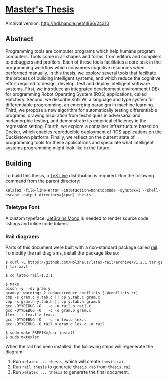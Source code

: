 # [Master's Thesis](thesis.pdf)

Archival version: http://hdl.handle.net/1866/24310

## Abstract

Programming tools are computer programs which help humans program computers. Tools come in all shapes and forms, from editors and compilers to debuggers and profilers. Each of these tools facilitates a core task in the programming workflow which consumes cognitive resources when performed manually. In this thesis, we explore several tools that facilitate the process of building intelligent systems, and which reduce the cognitive effort required to design, develop, test and deploy intelligent software systems. First, we introduce an integrated development environment (IDE) for programming Robot Operating System (ROS) applications, called Hatchery. Second, we describe Kotlin∇, a language and type system for differentiable programming, an emerging paradigm in machine learning. Third, we propose a new algorithm for automatically testing differentiable programs, drawing inspiration from techniques in adversarial and metamorphic testing, and demonstrate its empirical efficiency in the regression setting. Fourth, we explore a container infrastructure based on Docker, which enables reproducible deployment of ROS applications on the Duckietown platform. Finally, we reflect on the current state of programming tools for these applications and speculate what intelligent systems programming might look like in the future.

## Building

To build this thesis, a [TeX Live](https://www.latex-project.org/get/) distribution is required.
Run the following command from the parent directory:

```
xelatex -file-line-error -interaction=nonstopmode -synctex=1 --shell-escape -output-directory=$(pwd) thesis
```

### Teletype Font

A custom typeface, [JetBrains Mono](https://github.com/JetBrains/JetBrainsMono#installation) is needed to render source code listings and inline code tokens.

### Rail diagrams

Parts of this document were built with a non-standard package called [rail](https://ctan.org/pkg/rail). To modify the rail diagrams, install the package like so:

```
$ curl -L https://github.com/Holzhaus/latex-rail/archive/v1.2.1.tar.gz | tar xzvf -

$ cd latex-rail-1.2.1

$ make
bison -y  -dv gram.y
gram.y: warning: 2 reduce/reduce conflicts [-Wconflicts-rr]
cmp -s gram.c y.tab.c || cp y.tab.c gram.c
cmp -s gram.h y.tab.h || cp y.tab.h gram.h
gcc -DYYDEBUG -O   -c -o rail.o rail.c
gcc -DYYDEBUG -O   -c -o gram.o gram.c
flex  -t lex.l > lex.c
gcc -DYYDEBUG -O   -c -o lex.o lex.c
gcc -DYYDEBUG -O rail.o gram.o lex.o -o rail

$ sudo make PREFIX=/usr install
$ sudo mktexlsr
```

When the rail has been installed, the following steps will regenerate the diagram.

1. Run `xelatex ... thesis`, which will create `thesis.rai`.
2. Run `rail thesis` to generate `thesis.rao` from `thesis.rai`.
3. Run `xelatex ... thesis` to generate the final document.
